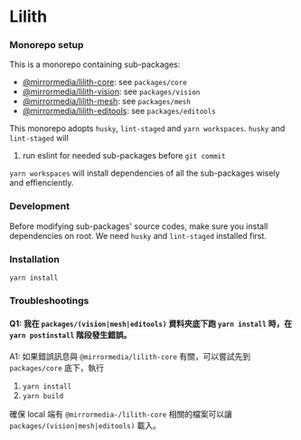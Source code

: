 # Lilith

### Monorepo setup
This is a monorepo containing sub-packages:
- [@mirrormedia/lilith-core](https://github.com/mirror-media/lilith/tree/main/packages/core): see `packages/core`
- [@mirrormedia/lilith-vision](https://github.com/mirror-media/lilith/tree/main/packages/vision): see `packages/vision`
- [@mirrormedia/lilith-mesh](https://github.com/mirror-media/lilith/tree/main/packages/mesh): see `packages/mesh`
- [@mirrormedia/lilith-editools](https://github.com/mirror-media/lilith/tree/main/packages/vision): see `packages/editools`

This monorepo adopts `husky`, `lint-staged` and `yarn workspaces`. 
`husky` and `lint-staged` will 
1. run eslint for needed sub-packages before `git commit`

`yarn workspaces` will install dependencies of all the sub-packages wisely and effienciently.

### Development
Before modifying sub-packages' source codes, make sure you install dependencies on root. 
We need `husky` and `lint-staged` installed first.

### Installation
`yarn install`

### Troubleshootings
#### Q1: 我在 `packages/(vision|mesh|editools)` 資料夾底下跑 `yarn install` 時，在 `yarn postinstall` 階段發生錯誤。

A1: 如果錯誤訊息與 `@mirrormedia/lilith-core` 有關，可以嘗試先到 `packages/core` 底下，執行
  1. `yarn install`
  2. `yarn build`

確保 local 端有 `@mirrormedia-/lilith-core` 相關的檔案可以讓 `packages/(vision|mesh|editools)` 載入。
